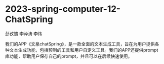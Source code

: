 # 2023-spring-computer-12-ChatSpring
彭孜勉 李泽涛 李炜

我们的APP《文泉chatSpring》，是一款全面的文本生成工具，旨在为用户提供各种文本生成功能，包括预制的工具和用户自定义工具。我们的APP还提供prompt库功能，帮助用户保存自己的prompt，并且可以在后续快速使用。
